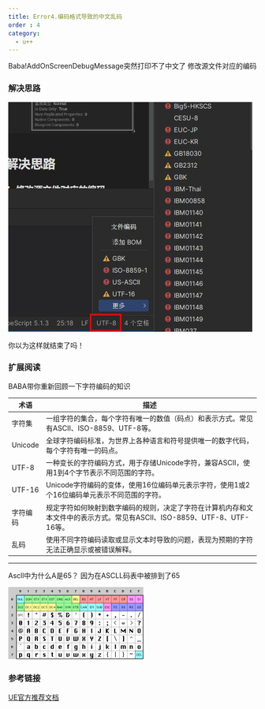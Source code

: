 ```yaml
---
title: Error4.编码格式导致的中文乱码
order : 4
category:
  - u++
---
```



<chatmessage avatar="../../assets/emoji/kclr.png" :avatarWidth="40">
Baba!AddOnScreenDebugMessage突然打印不了中文了
</chatmessage>

<chatmessage avatar="../../assets/emoji/dsyj.png" :avatarWidth="40" alignLeft>
修改源文件对应的编码
</chatmessage>

### 解决思路

![](..%2Fassets%2FUTF-8.jpg)

<chatmessage avatar="../../assets/emoji/dsyj.png" :avatarWidth="40" alignLeft>
你以为这样就结束了吗！
</chatmessage>

### 扩展阅读

<chatmessage avatar="../../assets/emoji/bqb (3).png" :avatarWidth="40" alignLeft>
BABA带你重新回顾一下字符编码的知识
</chatmessage>

| 术语      | 描述                                                                       |
|---------|--------------------------------------------------------------------------|
| 字符集     | 一组字符的集合，每个字符有唯一的数值（码点）和表示方式。常见有ASCII、ISO-8859、UTF-8等。                    |
| Unicode | 全球字符编码标准，为世界上各种语言和符号提供唯一的数字代码，每个字符有唯一的码点。                                |
| UTF-8   | 一种变长的字符编码方式，用于存储Unicode字符，兼容ASCII，使用1到4个字节表示不同范围的字符。                     |
| UTF-16  | Unicode字符编码的变体，使用16位编码单元表示字符，使用1或2个16位编码单元表示不同范围的字符。                     |
| 字符编码    | 规定字符如何映射到数字编码的规则，决定了字符在计算机内存和文本文件中的表示方式。常见有ASCII、ISO-8859、UTF-8、UTF-16等。 |
| 乱码      | 使用不同字符编码读取或显示文本时导致的问题，表现为预期的字符无法正确显示或被错误解释。                              |


<hr>

<chatmessage avatar="../../assets/emoji/kclr.png" :avatarWidth="40">
Ascll中为什么A是65？
</chatmessage>


<chatmessage avatar="../../assets/emoji/bqb (2).png" :avatarWidth="40" alignLeft>
因为在ASCLL码表中被排到了65
</chatmessage>

![Ascll128](..%2Fassets%2FASCLL.png)

### 参考链接
[UE官方推荐文档](https://www.joelonsoftware.com/2003/10/08/the-absolute-minimum-every-software-developer-absolutely-positively-must-know-about-unicode-and-character-sets-no-excuses/)